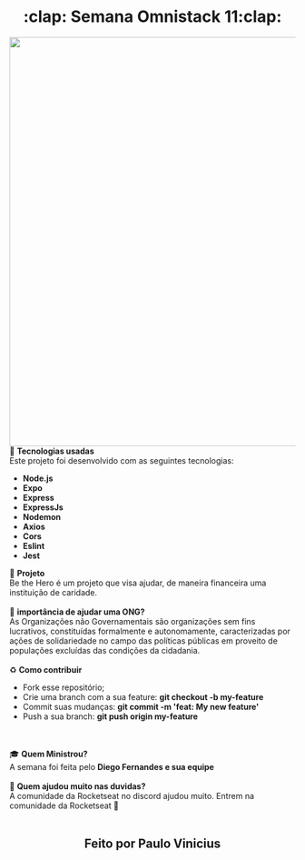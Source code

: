 <h1 align="center">:clap: Semana Omnistack 11:clap:</h1>
<img width="1280" height="720" src="https://user-images.githubusercontent.com/53629713/78046421-83da0180-734d-11ea-8653-e69a90f1cf84.png">
<br>
🚀 <strong>Tecnologias usadas</strong>
<br>
Este projeto foi desenvolvido com as seguintes tecnologias:

* <strong>Node.js</strong>
* <strong>Expo</strong>
* <strong>Express</strong>
* <strong>ExpressJs</strong>
* <strong>Nodemon</strong>
* <strong>Axios</strong>
* <strong>Cors</strong>
* <strong>Eslint</strong>
* <strong>Jest</strong>

💪 <strong>Projeto</strong>
<br>
Be the Hero é um projeto que visa ajudar, de maneira financeira uma instituição de caridade.
<br>
<br>
👊 	<strong>importância de ajudar uma ONG?</strong>
<br>
As Organizações não Governamentais são organizações sem fins lucrativos, constituídas formalmente e autonomamente, caracterizadas por ações de solidariedade no campo das políticas públicas em proveito de populações excluídas das condições da cidadania.
<br>
<br>
♻️ <strong>Como contribuir</strong>
* Fork esse repositório;
* Crie uma branch com a sua feature: <strong>git checkout -b my-feature</strong>
* Commit suas mudanças: <strong>git commit -m 'feat: My new feature'</strong>
* Push a sua branch: <strong>git push origin my-feature</strong>
<br>
<br>
🎓 <strong>Quem Ministrou?</strong>
<br>
A semana foi feita pelo <strong>Diego Fernandes e sua equipe</strong>
<br>
<br>
💪 <strong>Quem ajudou muito nas duvidas?</strong>
<br>
A comunidade da Rocketseat no discord ajudou muito. Entrem na comunidade da Rocketseat 🚀
<br>
<br>
<h2 align="center">Feito por Paulo Vinicius</h2>
